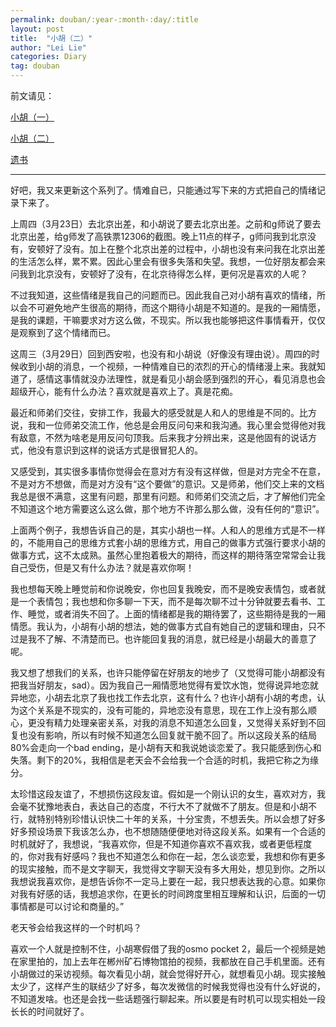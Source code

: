 ```yaml
---
permalink: douban/:year-:month-:day/:title
layout: post
title:  "小胡（二）"
author: "Lei Lie"
categories: Diary
tag: douban
---
```


前文请见：

[小胡（一）](https://leilie.top/douban/2020-01-19/Diary-Hu)

[小胡（二）](https://leilie.top/douban/2023-04-02/Diary-Hu)

[遗书](https://leilie.top/douban/2023-02-13/Diary)

---

好吧，我又来更新这个系列了。情难自已，只能通过写下来的方式把自己的情绪记录下来了。

上周四（3月23日）去北京出差，和小胡说了要去北京出差。之前和g师说了要去北京出差，给g师发了高铁票12306的截图。晚上11点的样子，g师问我到北京没有，安顿好了没有。加上在整个北京出差的过程中，小胡也没有来问我在北京出差的生活怎么样，累不累。因此心里会有很多失落和失望。我想，一位好朋友都会来问我到北京没有，安顿好了没有，在北京待得怎么样，更何况是喜欢的人呢？

不过我知道，这些情绪是我自己的问题而已。因此我自己对小胡有喜欢的情绪，所以会不可避免地产生很高的期待，而这个期待小胡是不知道的。是我的一厢情愿，是我的课题，干嘛要求对方这么做，不现实。所以我也能够把这件事情看开，仅仅是观察到了这个情绪而已。

这周三（3月29日）回到西安啦，也没有和小胡说（好像没有理由说）。周四的时候收到小胡的消息，一个视频，一种情难自已的浓烈的开心的情绪漫上来。我就知道了，感情这事情就没办法理性，就是看见小胡会感到强烈的开心，看见消息也会超级开心，能有什么办法？喜欢就是喜欢上了。真是花痴。

最近和师弟们交往，安排工作，我最大的感受就是人和人的思维是不同的。比方说，我和一位师弟交流工作，他总是会用反问句来和我沟通。我心里会觉得他对我有敌意，不然为啥老是用反问句顶我。后来我才分辨出来，这是他固有的说话方式，他没有意识到这样的说话方式是很冒犯人的。

又感受到，其实很多事情你觉得会在意对方有没有这样做，但是对方完全不在意，不是对方不想做，而是对方没有“这个要做”的意识。又是师弟，他们交上来的文档我总是很不满意，这里有问题，那里有问题。和师弟们交流之后，才了解他们完全不知道这个地方需要这么这么做，那个地方不许那么那么做，没有任何的“意识”。

上面两个例子，我想告诉自己的是，其实小胡也一样。人和人的思维方式是不一样的，不能用自己的思维方式套小胡的思维方式，用自己的做事方式强行要求小胡的做事方式，这不太成熟。虽然心里抱着极大的期待，而这样的期待落空常常会让我自己受伤，但是又有什么办法？就是喜欢你啊！

我也想每天晚上睡觉前和你说晚安，你也回复我晚安，而不是晚安表情包，或者就是一个表情包；我也想和你多聊一下天，而不是每次聊不过十分钟就要去看书、工作、睡觉，或者消失不回了。上面的情绪都是我的期待罢了，这些期待是我的一厢情愿。我认为，小胡有小胡的想法，她的做事方式自有她自己的逻辑和理由，只不过是我不了解、不清楚而已。也许能回复我的消息，就已经是小胡最大的善意了呢。

我又想了想我们的关系，也许只能停留在好朋友的地步了（又觉得可能小胡都没有把我当好朋友，sad）。因为我自己一厢情愿地觉得有爱饮水饱，觉得说异地恋就异地恋，小胡去北京了我也找工作去北京，这有什么？也许小胡有小胡的考虑，认为这个关系是不现实的，没有可能的，异地恋没有意思，现在工作上没有那么顺心，更没有精力处理亲密关系，对我的消息不知道怎么回复，又觉得关系好到不回复也没有影响，所以有时候不知道怎么回复就干脆不回了。所以这段关系的结局80%会走向一个bad ending，是小胡有天和我说她谈恋爱了。我只能感到伤心和失落。剩下的20%，我相信是老天会不会给我一个合适的时机，我把它称之为缘分。

太珍惜这段友谊了，不想损伤这段友谊。假如是一个刚认识的女生，喜欢对方，我会毫不犹豫地表白，表达自己的态度，不行大不了就做不了朋友。但是和小胡不行，就特别特别珍惜认识快二十年的关系，十分宝贵，不想丢失。所以会想了好多好多预设场景下我该怎么办，也不想随随便便地对待这段关系。如果有一个合适的时机就好了，我想说，“我喜欢你，但是不知道你喜欢不喜欢我，或者更低程度的，你对我有好感吗？我也不知道怎么和你在一起，怎么谈恋爱，我想和你有更多的现实接触，而不是文字聊天，我觉得文字聊天没有多大用处，想见到你。之所以我想说我喜欢你，是想告诉你不一定马上要在一起，我只想表达我的心意。如果你对我有好感的话，我想追求你，在更长的时间跨度里相互理解和认识，后面的一切事情都是可以讨论和商量的。”

老天爷会给我这样的一个时机吗？

喜欢一个人就是控制不住，小胡寒假借了我的osmo pocket 2，最后一个视频是她在家里拍的，加上去年在郴州矿石博物馆拍的视频，我都放在自己手机里面。还有小胡做过的采访视频。每次看见小胡，就会觉得好开心，就想看见小胡。现实接触太少了，这样产生的联结少了好多，每次发微信的时候我觉得也没有什么好说的，不知道发啥。也还是会找一些话题强行聊起来。所以要是有时机可以现实相处一段长长的时间就好了。